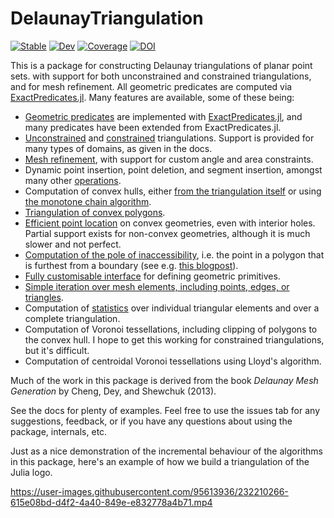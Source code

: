 # DelaunayTriangulation

[![Stable](https://img.shields.io/badge/docs-stable-blue.svg)](https://DanielVandH.github.io/DelaunayTriangulation.jl/stable/)
[![Dev](https://img.shields.io/badge/docs-dev-blue.svg)](https://DanielVandH.github.io/DelaunayTriangulation.jl/dev/)
[![Coverage](https://codecov.io/gh/DanielVandH/DelaunayTriangulation.jl/branch/main/graph/badge.svg)](https://codecov.io/gh/DanielVandH/DelaunayTriangulation.jl)
[![DOI](https://zenodo.org/badge/540660309.svg)](https://zenodo.org/badge/latestdoi/540660309)

This is a package for constructing Delaunay triangulations of planar point sets. with support for both unconstrained and constrained triangulations, and for mesh refinement. All geometric predicates are computed via [ExactPredicates.jl](https://github.com/lairez/ExactPredicates.jl). Many features are available, some of these being:

- [Geometric predicates](https://danielvandh.github.io/DelaunayTriangulation.jl/dev/predicates/) are implemented with [ExactPredicates.jl](https://github.com/lairez/ExactPredicates.jl), and many predicates have been extended from ExactPredicates.jl.
- [Unconstrained](https://danielvandh.github.io/DelaunayTriangulation.jl/dev/triangulations/unconstrained/) and [constrained](https://danielvandh.github.io/DelaunayTriangulation.jl/dev/triangulations/constrained/) triangulations. Support is provided for many types of domains, as given in the docs.
- [Mesh refinement](https://danielvandh.github.io/DelaunayTriangulation.jl/dev/triangulations/refinement/), with support for custom angle and area constraints.
- Dynamic point insertion, point deletion, and segment insertion, amongst many other [operations](https://danielvandh.github.io/DelaunayTriangulation.jl/dev/operations/).
- Computation of convex hulls, either [from the triangulation itself](https://danielvandh.github.io/DelaunayTriangulation.jl/dev/data_structures/convex_hull/) or using [the monotone chain algorithm](https://danielvandh.github.io/DelaunayTriangulation.jl/dev/other_features/convex_hull/). 
- [Triangulation of convex polygons](https://danielvandh.github.io/DelaunayTriangulation.jl/dev/tri_algs/convex/).
- [Efficient point location](https://danielvandh.github.io/DelaunayTriangulation.jl/dev/other_features/point_location/) on convex geometries, even with interior holes. Partial support exists for non-convex geometries, although it is much slower and not perfect.
- [Computation of the pole of inaccessibility](https://danielvandh.github.io/DelaunayTriangulation.jl/dev/other_features/pole_of_inaccessibility/), i.e. the point in a polygon that is furthest from a boundary (see e.g. [this blogpost](https://blog.mapbox.com/a-new-algorithm-for-finding-a-visual-center-of-a-polygon-7c77e6492fbc)).
- [Fully customisable interface](https://danielvandh.github.io/DelaunayTriangulation.jl/dev/interface/interface/) for defining geometric primitives.
- [Simple iteration over mesh elements, including points, edges, or triangles](https://danielvandh.github.io/DelaunayTriangulation.jl/dev/data_structures/triangulation/).
- Computation of [statistics](https://danielvandh.github.io/DelaunayTriangulation.jl/dev/data_structures/statistics/) over individual triangular elements and over a complete triangulation.
- Computation of Voronoi tessellations, including clipping of polygons to the convex hull. I hope to get this working for constrained triangulations, but it's difficult.
- Computation of centroidal Voronoi tessellations using Lloyd's algorithm.

Much of the work in this package is derived from the book *Delaunay Mesh Generation* by Cheng, Dey, and Shewchuk (2013). 

See the docs for plenty of examples. Feel free to use the issues tab for any suggestions, feedback, or if you have any questions about using the package, internals, etc.

Just as a nice demonstration of the incremental behaviour of the algorithms in this package, here's an example of how we build a triangulation of the Julia logo.

https://user-images.githubusercontent.com/95613936/232210266-615e08bd-d4f2-4a40-849e-e832778a4b71.mp4



